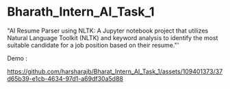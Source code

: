 # Bharath_Intern_AI_Task_1
"AI Resume Parser using NLTK: A Jupyter notebook project that utilizes Natural Language Toolkit (NLTK) and keyword analysis to identify the most suitable candidate for a job position based on their resume."'

Demo :

https://github.com/harsharajb/Bharat_Intern_AI_Task_1/assets/109401373/37d65b39-e1cb-4634-97d1-a69df30a5d88

